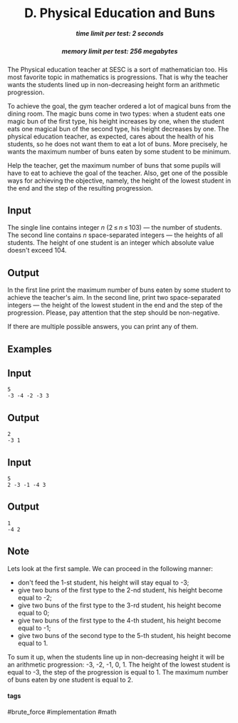 <h1 style='text-align: center;'> D. Physical Education and Buns</h1>

<h5 style='text-align: center;'>time limit per test: 2 seconds</h5>
<h5 style='text-align: center;'>memory limit per test: 256 megabytes</h5>

The Physical education teacher at SESC is a sort of mathematician too. His most favorite topic in mathematics is progressions. That is why the teacher wants the students lined up in non-decreasing height form an arithmetic progression.

To achieve the goal, the gym teacher ordered a lot of magical buns from the dining room. The magic buns come in two types: when a student eats one magic bun of the first type, his height increases by one, when the student eats one magical bun of the second type, his height decreases by one. The physical education teacher, as expected, cares about the health of his students, so he does not want them to eat a lot of buns. More precisely, he wants the maximum number of buns eaten by some student to be minimum.

Help the teacher, get the maximum number of buns that some pupils will have to eat to achieve the goal of the teacher. Also, get one of the possible ways for achieving the objective, namely, the height of the lowest student in the end and the step of the resulting progression.

## Input

The single line contains integer *n* (2 ≤ *n* ≤ 103) — the number of students. The second line contains *n* space-separated integers — the heights of all students. The height of one student is an integer which absolute value doesn't exceed 104.

## Output

In the first line print the maximum number of buns eaten by some student to achieve the teacher's aim. In the second line, print two space-separated integers — the height of the lowest student in the end and the step of the progression. Please, pay attention that the step should be non-negative.

If there are multiple possible answers, you can print any of them.

## Examples

## Input


```
5  
-3 -4 -2 -3 3  

```
## Output


```
2  
-3 1  

```
## Input


```
5  
2 -3 -1 -4 3  

```
## Output


```
1  
-4 2  

```
## Note

Lets look at the first sample. We can proceed in the following manner:

* don't feed the 1-st student, his height will stay equal to -3;
* give two buns of the first type to the 2-nd student, his height become equal to -2;
* give two buns of the first type to the 3-rd student, his height become equal to 0;
* give two buns of the first type to the 4-th student, his height become equal to -1;
* give two buns of the second type to the 5-th student, his height become equal to 1.

To sum it up, when the students line up in non-decreasing height it will be an arithmetic progression: -3, -2, -1, 0, 1. The height of the lowest student is equal to -3, the step of the progression is equal to 1. The maximum number of buns eaten by one student is equal to 2.



#### tags 

#brute_force #implementation #math 